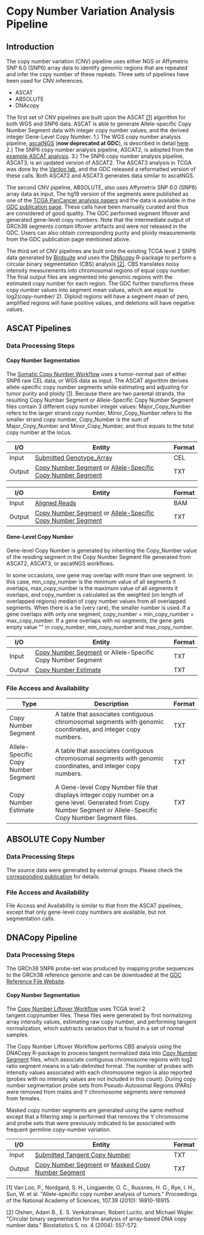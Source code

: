 # Copy Number Variation Analysis Pipeline

## Introduction

The copy number variation (CNV) pipeline uses either NGS or Affymetrix SNP 6.0 (SNP6) array data to identify genomic regions that are repeated and infer the copy number of these repeats. Three sets of pipelines have been used for CNV inferences.

* ASCAT
* ABSOLUTE
* DNAcopy

The first set of CNV pipelines are built upon the ASCAT [[1]](https://www.pnas.org/content/107/39/16910) algorithm for both WGS and SNP6 data. ASCAT is able to generate Allele-specific Copy Number Segment data with integer copy number values, and the derived integer Gene-Level Copy Number. 1.) The WGS copy number analysis pipeline, [ascatNGS](https://github.com/cancerit/ascatNgs) (__now deprecated at GDC__), is described in detail [here](https://docs.gdc.cancer.gov/Data/Bioinformatics_Pipelines/DNA_Seq_WGS/). 2.) The SNP6 copy number analysis pipeline, ASCAT2, is adopted from the [example ASCAT analysis](https://github.com/VanLoo-lab/ascat/blob/v2.5/ExampleData/ASCAT_examplePipeline.R). 3.) The SNP6 copy number analysis pipeline, ASCAT3, is an updated version of ASCAT2. The ASCAT3 analysis in TCGA was done by the [Vanloo lab](https://github.com/VanLoo-lab/ascat/tree/master/ReleasedData/TCGA_SNP6_hg38), and the GDC released a reformatted version of these calls. Both ASCAT2 and ASCAT3 generates data similar to ascatNGS.

The second CNV pipeline, ABSOLUTE, also uses Affymetrix SNP 6.0 (SNP6) array data as input. The hg19 version of the segments were published as one of the [TCGA PanCancer analysis papers](https://doi.org/10.1016/j.ccell.2018.03.007) and the data is available in the [GDC publication page](https://gdc.cancer.gov/about-data/publications/pancanatlas). These calls have been manually curated and thus are considered of good quality. The GDC performed segment liftover and generated gene-level copy numbers. Note that the intermediate output of GRCh38 segments contain liftover artifacts and were not released in the GDC. Users can also obtain corresponding purity and ploidy measurements from the GDC publication page mentioned above.   

The third set of CNV pipelines are built onto the existing TCGA level 2 SNP6 data generated by [Birdsuite](https://www.broadinstitute.org/scientific-community/science/programs/medical-and-population-genetics/birdsuite/birdsuite) and uses the [DNAcopy](http://www.bioconductor.org/packages/release/bioc/html/DNAcopy.html) R-package to perform a circular binary segmentation (CBS) analysis [[2]](http://biostatistics.oxfordjournals.org/content/5/4/557.short). CBS translates noisy intensity measurements into chromosomal regions of equal copy number. The final output files are segmented into genomic regions with the estimated copy number for each region. The GDC further transforms these copy number values into segment mean values, which are equal to log2(copy-number/ 2). Diploid regions will have a segment mean of zero, amplified regions will have positive values, and deletions will have negative values.

## ASCAT Pipelines
### Data Processing Steps
#### Copy Number Segmentation

The [Somatic Copy Number Workflow](/Data_Dictionary/viewer/#?view=table-definition-view&id=somatic_copy_number_workflow) uses a tumor-normal pair of either SNP6 raw CEL data, or WGS data as input. The ASCAT algorithm derives allele-specific copy number segments while estimating and adjusting for tumor purity and ploidy [[1]](https://www.pnas.org/content/107/39/16910). Because there are two parental strands, the resulting Copy Number Segment or Allele-Specific Copy Number Segment files contain 3 different copy number integer values: Major_Copy_Number refers to the larger strand copy number, Minor_Copy_Number refers to the smaller strand copy number, Copy_Number is the sum of Major_Copy_Number and Minor_Copy_Number, and thus equals to the total copy number at the locus.


| I/O | Entity | Format |
|---|---|---|
| Input | [Submitted Genotype_Array](/Data_Dictionary/viewer/#?view=table-definition-view&id=submitted_genotyping_array) |  CEL |
| Output | [Copy Number Segment](/Data_Dictionary/viewer/#?view=table-definition-view&id=copy_number_segment) or [Allele-Specific Copy Number Segment](/Data_Dictionary/viewer/#?view=table-definition-view&id=copy_number_segment) | TXT  |

| I/O | Entity | Format |
|---|---|---|
| Input | [Aligned Reads](/Data_Dictionary/viewer/#?view=table-definition-view&id=aligned_reads) |  BAM |
| Output | [Copy Number Segment](/Data_Dictionary/viewer/#?view=table-definition-view&id=copy_number_segment) or [Allele-Specific Copy Number Segment](/Data_Dictionary/viewer/#?view=table-definition-view&id=copy_number_segment) | TXT  |

#### Gene-Level Copy Number

Gene-level Copy Number is generated by inheriting the Copy_Number value of the residing segment in the Copy Number Segment file generated from ASCAT2, ASCAT3, or ascatNGS workflows.

In some occasions, one gene may overlap with more than one segment. In this case, min_copy_number is the minimum value of all segments it overlaps, max_copy_number is the maximum value of all segments it overlaps, and copy_number is calculated as the weighted (on length of overlapped regions) median of copy number values from all overlapped segments. When there is a tie (very rare), the smaller number is used. If a gene overlaps with only one segment, copy_number = min_copy_number = max_copy_number. If a gene overlaps with no segments, the gene gets empty value "" in copy_number, min_copy_number and max_copy_number.


| I/O | Entity | Format |
|---|---|---|
| Input | [Copy Number Segment](/Data_Dictionary/viewer/#?view=table-definition-view&id=copy_number_segment) or Allele-Specific Copy Number Segment | TXT  |
| Output | [Copy Number Estimate](/Data_Dictionary/viewer/#?view=table-definition-view&id=copy_number_estimate) | TXT  |


### File Access and Availability

| Type | Description | Format |
|---|---|---|
| Copy Number Segment| A table that associates contiguous chromosomal segments with genomic coordinates, and integer copy numbers. |  TXT |
| Allele-Specific Copy Number Segment| A table that associates contiguous chromosomal segments with genomic coordinates, and integer copy numbers. |  TXT |
| Copy Number Estimate | A Gene-level Copy Number file that displays integer copy number on a gene level.  Generated from Copy Number Segment or Allele-Specific Copy Number Segment files. |  TXT |

## ABSOLUTE Copy Number
### Data Processing Steps

The source data were generated by external groups. Please check the [corresponding publication](https://doi.org/10.1016/j.ccell.2018.03.007) for details.

### File Access and Availability

File Access and Availability is similar to that from the ASCAT pipelines, except that only gene-level copy numbers are available, but not segmentation calls.


## DNACopy Pipeline
### Data Processing Steps

The GRCh38 SNP6 probe-set was produced by mapping probe sequences to the GRCh38 reference genome and can be downloaded at the [GDC Reference File Website](https://gdc.cancer.gov/about-data/data-harmonization-and-generation/gdc-reference-files).

#### Copy Number Segmentation

The [Copy Number Liftover Workflow](/Data_Dictionary/viewer/#?view=table-definition-view&id=copy_number_liftover_workflow) uses TCGA level 2 tangent.copynumber files. These files were generated by first normalizing array intensity values, estimating raw copy number, and performing tangent normalization, which subtracts variation that is found in a set of normal samples. 

The Copy Number Liftover Workflow performs CBS analysis using the DNACopy R-package to process tangent normalized data into [Copy Number Segment](/Data_Dictionary/viewer/#?view=table-definition-view&id=copy_number_segment) files, which associate contiguous chromosome regions with log2 ratio segment means in a tab-delimited format.  The number of probes with intensity values associated with each chromosome region is also reported (probes with no intensity values are not included in this count).  During copy number segmentation probe sets from Pseudo-Autosomal Regions (PARs) were removed from males and Y chromosome segments were removed from females.

Masked copy number segments are generated using the same method except that a filtering step is performed that removes the Y chromosome and probe sets that were previously indicated to be associated with frequent germline copy-number variation.   

| I/O | Entity | Format |
|---|---|---|
| Input | [Submitted Tangent Copy Number](/Data_Dictionary/viewer/#?view=table-definition-view&id=submitted_tangent_copy_number) |  TXT |
| Output | [Copy Number Segment](/Data_Dictionary/viewer/#?view=table-definition-view&id=copy_number_segment) or [Masked Copy Number Segment](/Data_Dictionary/viewer/#?view=table-definition-view&id=copy_number_segment) | TXT  |

[1] Van Loo, P., Nordgard, S. H., Lingjaerde, O. C., Russnes, H. G., Rye, I. H., Sun, W. et al. "Allele-specific copy number analysis of tumors." Proceedings of the National Academy of Sciences, 107.39 (2010): 16910-16915.

[2] Olshen, Adam B., E. S. Venkatraman, Robert Lucito, and Michael Wigler. "Circular binary segmentation for the analysis of array-based DNA copy number data." Biostatistics 5, no. 4 (2004): 557-572.

